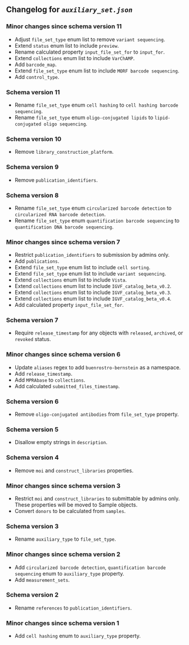 ## Changelog for *`auxiliary_set.json`*

### Minor changes since schema version 11

* Adjust `file_set_type` enum list to remove `variant sequencing`.
* Extend `status` enum list to include `preview`.
* Rename calculated property `input_file_set_for` to `input_for`.
* Extend `collections` enum list to include `VarChAMP`.
* Add `barcode_map`.
* Extend `file_set_type` enum list to include `MORF barcode sequencing`.
* Add `control_type`.

### Schema version 11

* Rename `file_set_type` enum `cell hashing` to `cell hashing barcode sequencing`.
* Rename `file_set_type` enum `oligo-conjugated lipids` to `lipid-conjugated oligo sequencing`.

### Schema version 10

* Remove `library_construction_platform`.

### Schema version 9

* Remove `publication_identifiers`.

### Schema version 8

* Rename `file_set_type` enum `circularized barcode detection` to `circularized RNA barcode detection`.
* Rename `file_set_type` enum `quantification barcode sequencing` to `quantification DNA barcode sequencing`.

### Minor changes since schema version 7

* Restrict `publication_identifiers` to submission by admins only.
* Add `publications`.
* Extend `file_set_type` enum list to include `cell sorting`.
* Extend `file_set_type` enum list to include `variant sequencing`.
* Extend `collections` enum list to include `Vista`.
* Extend `collections` enum list to include `IGVF_catalog_beta_v0.2`.
* Extend `collections` enum list to include `IGVF_catalog_beta_v0.3`.
* Extend `collections` enum list to include `IGVF_catalog_beta_v0.4`.
* Add calculated property `input_file_set_for`.

### Schema version 7

* Require `release_timestamp` for any objects with `released`, `archived`, or `revoked` status.

### Minor changes since schema version 6

* Update `aliases` regex to add `buenrostro-bernstein` as a namespace.
* Add `release_timestamp`.
* Add `MPRAbase` to `collections`.
* Add calculated `submitted_files_timestamp`.

### Schema version 6

* Remove `oligo-conjugated antibodies` from `file_set_type` property.

### Schema version 5

* Disallow empty strings in `description`.

### Schema version 4

* Remove `moi` and `construct_libraries` properties.

### Minor changes since schema version 3

* Restrict `moi` and `construct_libraries` to submittable by admins only. These properties will be moved to Sample objects.
* Convert `donors` to be calculated from `samples`.

### Schema version 3

* Rename `auxiliary_type` to `file_set_type`.

### Minor changes since schema version 2

* Add `circularized barcode detection`, `quantification barcode sequencing` enum to `auxiliary_type` property.
* Add `measurement_sets`.

### Schema version 2

* Rename `references` to `publication_identifiers`.

### Minor changes since schema version 1

* Add `cell hashing` enum to `auxiliary_type` property.
